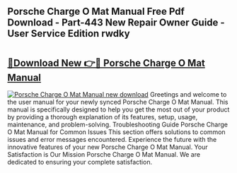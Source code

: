 ## Porsche Charge O Mat Manual Free Pdf Download - Part-443 New Repair Owner Guide - User Service Edition rwdky

# <h2><a href="http://cf26825.oget.top/?id=Porsche+Charge+O+Mat+Manual">🔗Download New 👉🔴 Porsche Charge O Mat Manual</a></h2>

[![Porsche Charge O Mat Manual new download](https://i.imgur.com/5g1atiW.png)](http://cf26825.oget.top/?id=Porsche+Charge+O+Mat+Manual)
Greetings and welcome to the user manual for your newly synced Porsche Charge O Mat Manual. This manual is specifically designed to help you get the most out of your product by providing a thorough explanation of its features, setup, usage, maintenance, and problem-solving. Troubleshooting Guide Porsche Charge O Mat Manual for Common Issues This section offers solutions to common issues and error messages encountered. Experience the future with the innovative features of your new Porsche Charge O Mat Manual. Your Satisfaction is Our Mission Porsche Charge O Mat Manual. We are dedicated to ensuring your complete satisfaction.
